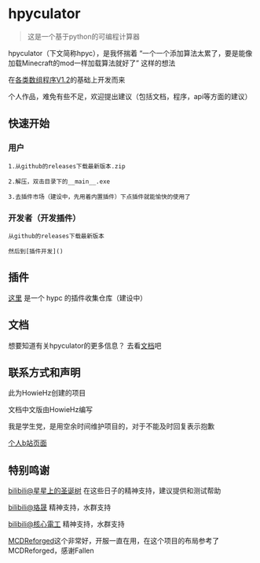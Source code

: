 # hpyculator

>这是一个基于python的可编程计算器

  hpyculator（下文简称hpyc），是我怀揣着 “一个一个添加算法太累了，要是能像加载Minecraft的mod一样加载算法就好了” 这样的想法
  
  在[各类数组程序V1.2](https://www.bilibili.com/video/BV18p4y1h7bQ)的基础上开发而来
  
  个人作品，难免有些不足，欢迎提出建议（包括文档，程序，api等方面的建议）
  
## 快速开始

### 用户

    1.从github的releases下载最新版本.zip

    2.解压，双击目录下的__main__.exe

    3.去插件市场（建设中，先用着内置插件）下点插件就能愉快的使用了


### 开发者（开发插件）

    从github的releases下载最新版本

    然后到[插件开发]()

## 插件

[这里](https://github.com/HowieHz/PluginCatalogue) 是一个 hypc 的插件收集仓库（建设中）

## 文档

想要知道有关hpyculator的更多信息？ 去看[文档]( )吧 


## 联系方式和声明

此为HowieHz创建的项目

文档中文版由HowieHz编写

我是学生党，是用空余时间维护项目的，对于不能及时回复表示抱歉

[个人b站页面](https://space.bilibili.com/176670190)

## 特别鸣谢

[bilibili@星星上的圣诞树](https://space.bilibili.com/8222978) 在这些日子的精神支持，建议提供和测试帮助

[bilibili@珞晟](https://space.bilibili.com/312714981)           精神支持，水群支持

[bilibili@核心電工](https://space.bilibili.com/25325033)        精神支持，水群支持

[MCDReforged](https://github.com/Fallen-Breath/MCDReforged)这个非常好，开服一直在用，在这个项目的布局参考了MCDReforged，感谢Fallen

